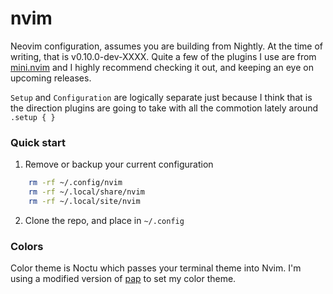 # nvim

Neovim configuration, assumes you are building from Nightly. At the time of writing, that is v0.10.0-dev-XXXX. Quite a few of the plugins I use are from [mini.nvim][1] and I highly recommend checking it out, and keeping an eye on upcoming releases.

`Setup` and `Configuration` are logically separate just because I think that is the direction plugins are going to take with all the commotion lately around `.setup { }`

### Quick start

1. Remove or backup your current configuration

```sh
    rm -rf ~/.config/nvim
    rm -rf ~/.local/share/nvim
    rm -rf ~/.local/site/nvim
```

2. Clone the repo, and place in `~/.config`

### Colors

Color theme is Noctu which passes your terminal theme into Nvim. I'm using a modified version of [pap][2] to set my color theme.

[1]: https://github.com/echasnovski/mini.nvim
[2]: https://github.com/fehawen/pap
